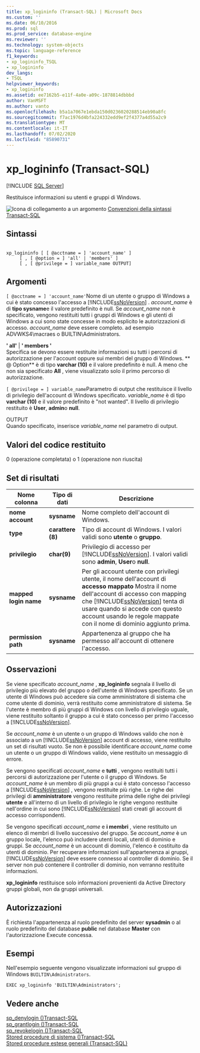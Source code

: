 ```yaml
---
title: xp_logininfo (Transact-SQL) | Microsoft Docs
ms.custom: ''
ms.date: 06/10/2016
ms.prod: sql
ms.prod_service: database-engine
ms.reviewer: ''
ms.technology: system-objects
ms.topic: language-reference
f1_keywords:
- xp_logininfo_TSQL
- xp_logininfo
dev_langs:
- TSQL
helpviewer_keywords:
- xp_logininfo
ms.assetid: ee7162b5-e11f-4a0e-a09c-1878814dbbbd
author: VanMSFT
ms.author: vanto
ms.openlocfilehash: b5a1a7067e1ebda150d0236020288514eb90a8fc
ms.sourcegitcommit: f7ac1976d4bfa224332edd9ef2f4377a4d55a2c9
ms.translationtype: MT
ms.contentlocale: it-IT
ms.lasthandoff: 07/02/2020
ms.locfileid: "85890731"
---
```

# <a name="xp_logininfo-transact-sql"></a>xp_logininfo (Transact-SQL)
[!INCLUDE [SQL Server](../../includes/applies-to-version/sqlserver.md)]

  Restituisce informazioni su utenti e gruppi di Windows.  
  
 ![Icona di collegamento a un argomento](../../database-engine/configure-windows/media/topic-link.gif "Icona di collegamento a un argomento") [Convenzioni della sintassi Transact-SQL](../../t-sql/language-elements/transact-sql-syntax-conventions-transact-sql.md)  
  
## <a name="syntax"></a>Sintassi  
  
```  
  
xp_logininfo [ [ @acctname = ] 'account_name' ]   
     [ , [ @option = ] 'all' | 'members' ]   
     [ , [ @privilege = ] variable_name OUTPUT]  
```  
  
## <a name="arguments"></a>Argomenti  
`[ @acctname = ] 'account_name'`Nome di un utente o gruppo di Windows a cui è stato concesso l'accesso a [!INCLUDE[ssNoVersion](../../includes/ssnoversion-md.md)] . *account_name* è di **tipo sysname**e il valore predefinito è null. Se *account_name* non è specificato, vengono restituiti tutti i gruppi di Windows e gli utenti di Windows a cui sono state concesse in modo esplicito le autorizzazioni di accesso. *account_name* deve essere completo. ad esempio ADVWKS4\macraes o BUILTIN\Administrators.  
  
 **' all'**  |  **' members '**  
 Specifica se devono essere restituite informazioni su tutti i percorsi di autorizzazione per l'account oppure sui membri del gruppo di Windows. ** \@ Option** è di tipo **varchar (10)** e il valore predefinito è null. A meno che non sia specificato **All** , viene visualizzato solo il primo percorso di autorizzazione.  
  
`[ @privilege = ] variable_name`Parametro di output che restituisce il livello di privilegio dell'account di Windows specificato. *variable_name* è di tipo **varchar (10)** e il valore predefinito è "not wanted". Il livello di privilegio restituito è **User**, **admin**o **null**.  
  
 OUTPUT  
 Quando specificato, inserisce *variable_name* nel parametro di output.  
  
## <a name="return-code-values"></a>Valori del codice restituito  
 0 (operazione completata) o 1 (operazione non riuscita)  
  
## <a name="result-sets"></a>Set di risultati  
  
|Nome colonna|Tipo di dati|Descrizione|  
|-----------------|---------------|-----------------|  
|**nome account**|**sysname**|Nome completo dell'account di Windows.|  
|**type**|**carattere (8)**|Tipo di account di Windows. I valori validi sono **utente** o **gruppo**.|  
|**privilegio**|**char(9)**|Privilegio di accesso per [!INCLUDE[ssNoVersion](../../includes/ssnoversion-md.md)]. I valori validi sono **admin**, **User**o **null**.|  
|**mapped login name**|**sysname**|Per gli account utente con privilegi utente, il nome dell'account di **accesso mappato** Mostra il nome dell'account di accesso con mapping che [!INCLUDE[ssNoVersion](../../includes/ssnoversion-md.md)] tenta di usare quando si accede con questo account usando le regole mappate con il nome di dominio aggiunto prima.|  
|**permission path**|**sysname**|Appartenenza al gruppo che ha permesso all'account di ottenere l'accesso.|  
  
## <a name="remarks"></a>Osservazioni  
 Se viene specificato *account_name* , **xp_logininfo** segnala il livello di privilegio più elevato del gruppo o dell'utente di Windows specificato. Se un utente di Windows può accedere sia come amministratore di sistema che come utente di dominio, verrà restituito come amministratore di sistema. Se l'utente è membro di più gruppi di Windows con livello di privilegio uguale, viene restituito soltanto il gruppo a cui è stato concesso per primo l'accesso a [!INCLUDE[ssNoVersion](../../includes/ssnoversion-md.md)].  
  
 Se *account_name* è un utente o un gruppo di Windows valido che non è associato a un [!INCLUDE[ssNoVersion](../../includes/ssnoversion-md.md)] account di accesso, viene restituito un set di risultati vuoto. Se non è possibile identificare *account_name* come un utente o un gruppo di Windows valido, viene restituito un messaggio di errore.  
  
 Se vengono specificati *account_name* e **tutti** , vengono restituiti tutti i percorsi di autorizzazione per l'utente o il gruppo di Windows. Se *account_name* è un membro di più gruppi a cui è stato concesso l'accesso a [!INCLUDE[ssNoVersion](../../includes/ssnoversion-md.md)] , vengono restituite più righe. Le righe dei privilegi di **amministratore** vengono restituite prima delle righe dei privilegi **utente** e all'interno di un livello di privilegio le righe vengono restituite nell'ordine in cui sono [!INCLUDE[ssNoVersion](../../includes/ssnoversion-md.md)] stati creati gli account di accesso corrispondenti.  
  
 Se vengono specificati *account_name* e **i membri** , viene restituito un elenco di membri di livello successivo del gruppo. Se *account_name* è un gruppo locale, l'elenco può includere utenti locali, utenti di dominio e gruppi. Se *account_name* è un account di dominio, l'elenco è costituito da utenti di dominio. Per recuperare informazioni sull'appartenenza ai gruppi, [!INCLUDE[ssNoVersion](../../includes/ssnoversion-md.md)] deve essere connesso al controller di dominio. Se il server non può contenere il controller di dominio, non verranno restituite informazioni.  
  
 **xp_logininfo** restituisce solo informazioni provenienti da Active Directory gruppi globali, non da gruppi universali.  
  
## <a name="permissions"></a>Autorizzazioni  
 È richiesta l'appartenenza al ruolo predefinito del server **sysadmin** o al ruolo predefinito del database **public** nel database **Master** con l'autorizzazione Execute concessa.  
  
## <a name="examples"></a>Esempi  
 Nell'esempio seguente vengono visualizzate informazioni sul gruppo di Windows `BUILTIN\Administrators`.  
  
```  
EXEC xp_logininfo 'BUILTIN\Administrators';  
```  
  
## <a name="see-also"></a>Vedere anche  
 [sp_denylogin &#40;&#41;Transact-SQL](../../relational-databases/system-stored-procedures/sp-denylogin-transact-sql.md)   
 [sp_grantlogin &#40;&#41;Transact-SQL](../../relational-databases/system-stored-procedures/sp-grantlogin-transact-sql.md)   
 [sp_revokelogin &#40;&#41;Transact-SQL](../../relational-databases/system-stored-procedures/sp-revokelogin-transact-sql.md)   
 [Stored procedure di sistema &#40;&#41;Transact-SQL](../../relational-databases/system-stored-procedures/system-stored-procedures-transact-sql.md)   
 [Stored procedure estese generali &#40;Transact-SQL&#41;](../../relational-databases/system-stored-procedures/general-extended-stored-procedures-transact-sql.md)  
  
  
